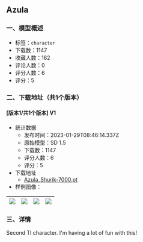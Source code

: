 ## Azula
### 一、模型概述

- 标签：`character`
- 下载数：1147
- 收藏人数：162
- 评论人数：0
- 评分人数：6
- 评分：5

### 二、下载地址（共1个版本）

#### [版本1/共1个版本] V1

- 统计数据
  - 发布时间：2023-01-29T08:46:14.337Z
  - 原始模型：SD 1.5
  - 下载数：1147
  - 评分人数：6
  - 评分：5
- 下载地址
  - [Azula_Shurik-7000.pt](https://civitai.com/api/download/models/6561)
- 样例图像：

| <img src="https://image.civitai.com/xG1nkqKTMzGDvpLrqFT7WA/f83d806b-8154-45f1-0fb1-a9e5ba0d4e00/width=450/59477.jpeg" /> | <img src="https://image.civitai.com/xG1nkqKTMzGDvpLrqFT7WA/f0d8149d-a1cf-412b-789a-8e3978434300/width=450/59664.jpeg" /> | <img src="https://image.civitai.com/xG1nkqKTMzGDvpLrqFT7WA/50e6c6fc-0e43-443e-2ee5-ac6a6e17a400/width=450/59663.jpeg" /> | <img src="https://image.civitai.com/xG1nkqKTMzGDvpLrqFT7WA/2414d89b-2dc4-49a5-9e26-abd343848300/width=450/59478.jpeg" /> |
| ---- | ---- | ---- | ---- |


### 三、详情
<p>Second TI character. I'm having a lot of fun with this!</p>
